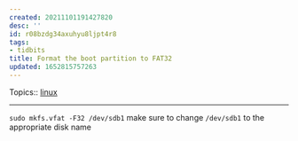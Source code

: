 ```yaml
---
created: 20211101191427820
desc: ''
id: r08bzdg34axuhyu8ljpt4r8
tags:
- tidbits
title: Format the boot partition to FAT32
updated: 1652815757263
---
```

   
Topics::  [linux](../topics/linux.md)   
   
   
---   
   
`sudo mkfs.vfat -F32 /dev/sdb1` make sure to change `/dev/sdb1` to the appropriate disk name